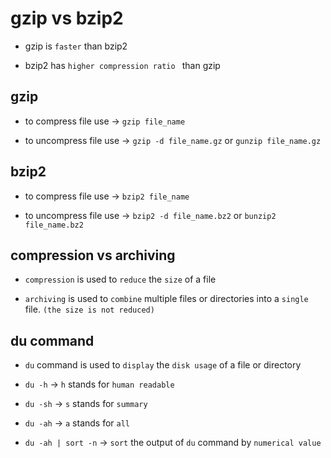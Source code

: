 # gzip vs bzip2

- gzip is `faster` than bzip2

- bzip2 has `higher compression ratio ` than gzip

## gzip

- to compress file use $\to$ `gzip file_name`

- to uncompress file use $\to$ `gzip -d file_name.gz` or `gunzip file_name.gz`

## bzip2

- to compress file use $\to$ `bzip2 file_name`

- to uncompress file use $\to$ `bzip2 -d file_name.bz2` or `bunzip2 file_name.bz2`

## compression vs archiving

- `compression` is used to `reduce` the `size` of a file

- `archiving` is used to `combine` multiple files or directories into a `single` file. `(the size is not reduced)`

## du command

- `du` command is used to `display` the `disk usage` of a file or directory

- `du -h` $\to$ `h` stands for `human readable`

- `du -sh` $\to$ `s` stands for `summary`

- `du -ah` $\to$ `a` stands for `all`

- `du -ah | sort -n` $\to$ `sort` the output of `du` command by `numerical value`